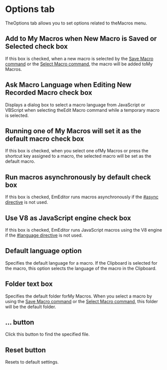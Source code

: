 # Options tab

TheOptions tab allows you to set options related to theMacros menu.

## Add to My Macros when New Macro is Saved or   Selected check box

If this box is checked, when a new macro is selected by the
[Save Macro command](../../../cmd/macros/macro_save) or the
[Select Macro command](../../../cmd/macros/macro_select), the
macro will be added toMy Macros.

## Ask Macro Language when Editing New Recorded Macro check box

Displays a dialog box to select a macro language from JavaScript or VBScript
when selecting theEdit Macro command while a temporary macro is selected.

## Running one of My Macros will set it as the default macro check box

If this box is checked, when you select one ofMy Macros or press the shortcut key assigned to a macro, the selected macro will be set as the default macro.

## Run macros asynchronously by default check box

If this box is checked, EmEditor runs macros asynchronously if the [#async directive](../../../macro/directive/async) is not used.

## Use V8 as JavaScript engine check box

If this box is checked, EmEditor runs JavaScript macros using the V8 engine if the [#language directive](../../../macro/directive/language) is not used.

## Default language option

Specifies the default language for a macro. If the Clipboard is selected for the macro, this option selects the language of the macro in the Clipboard.

## Folder text box

Specifies the default folder forMy Macros. When you select a macro by using
the [Save Macro command](../../../cmd/macros/macro_save) or the
[Select Macro command](../../../cmd/macros/macro_select), this
folder will be the default folder.

## ... button

Click this button to find the specified file.

## Reset button

Resets to default settings.

